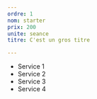 ```yaml
---
ordre: 1
nom: starter
prix: 200
unite: seance
titre: C'est un gros titre

---
```

* Service 1
* Service 2
* Service 3
* Service 4